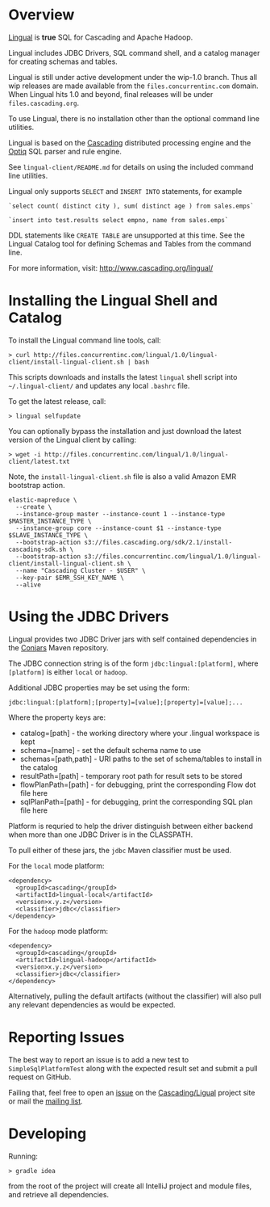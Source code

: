 # Overview

[Lingual](http://www.cascading.org/lingual/) is __true__ SQL for Cascading and Apache Hadoop.

Lingual includes JDBC Drivers, SQL command shell, and a catalog manager for creating schemas and tables.

Lingual is still under active development under the wip-1.0 branch. Thus all wip releases are made available
from the `files.concurrentinc.com` domain. When Lingual hits 1.0 and beyond, final releases will be under
`files.cascading.org`.

To use Lingual, there is no installation other than the optional command line utilities.

Lingual is based on the [Cascading](http://cascading.org) distributed processing engine and
the [Optiq](https://github.com/julianhyde/optiq) SQL parser and rule engine.

See `lingual-client/README.md` for details on using the included command line utilities.

Lingual only supports `SELECT` and `INSERT INTO` statements, for example

    `select count( distinct city ), sum( distinct age ) from sales.emps`

    `insert into test.results select empno, name from sales.emps`

DDL statements like `CREATE TABLE` are unsupported at this time. See the Lingual Catalog tool for defining Schemas
and Tables from the command line.

For more information, visit: http://www.cascading.org/lingual/

# Installing the Lingual Shell and Catalog

To install the Lingual command line tools, call:

    > curl http://files.concurrentinc.com/lingual/1.0/lingual-client/install-lingual-client.sh | bash

This scripts downloads and installs the latest `lingual` shell script into `~/.lingual-client/` and updates any
local `.bashrc` file.

To get the latest release, call:

    > lingual selfupdate

You can optionally bypass the installation and just download the latest version of the Lingual client by calling:

    > wget -i http://files.concurrentinc.com/lingual/1.0/lingual-client/latest.txt

Note, the `install-lingual-client.sh` file is also a valid Amazon EMR bootstrap action.

    elastic-mapreduce \
      --create \
      --instance-group master --instance-count 1 --instance-type $MASTER_INSTANCE_TYPE \
      --instance-group core --instance-count $1 --instance-type $SLAVE_INSTANCE_TYPE \
      --bootstrap-action s3://files.cascading.org/sdk/2.1/install-cascading-sdk.sh \
      --bootstrap-action s3://files.concurrentinc.com/lingual/1.0/lingual-client/install-lingual-client.sh \
      --name "Cascading Cluster - $USER" \
      --key-pair $EMR_SSH_KEY_NAME \
      --alive

# Using the JDBC Drivers

Lingual provides two JDBC Driver jars with self contained dependencies in the [Conjars](http://conjars.org) Maven
repository.

The JDBC connection string is of the form `jdbc:lingual:[platform]`, where `[platform]` is either `local` or `hadoop`.

Additional JDBC properties may be set using the form:

    jdbc:lingual:[platform];[property]=[value];[property]=[value];...

Where the property keys are:

 * catalog=[path] - the working directory where your .lingual workspace is kept
 * schema=[name] - set the default schema name to use
 * schemas=[path,path] - URI paths to the set of schema/tables to install in the catalog
 * resultPath=[path] - temporary root path for result sets to be stored
 * flowPlanPath=[path] - for debugging, print the corresponding Flow dot file here
 * sqlPlanPath=[path] - for debugging, print the corresponding SQL plan file here

Platform is requried to help the driver distinguish between either backend when more than one JDBC Driver is in
the CLASSPATH.

To pull either of these jars, the `jdbc` Maven classifier must be used.

For the `local` mode platform:

    <dependency>
      <groupId>cascading</groupId>
      <artifactId>lingual-local</artifactId>
      <version>x.y.z</version>
      <classifier>jdbc</classifier>
    </dependency>

For the `hadoop` mode platform:

    <dependency>
      <groupId>cascading</groupId>
      <artifactId>lingual-hadoop</artifactId>
      <version>x.y.z</version>
      <classifier>jdbc</classifier>
    </dependency>

Alternatively, pulling the default artifacts (without the classifier) will also pull any relevant dependencies as
would be expected.

# Reporting Issues

The best way to report an issue is to add a new test to `SimpleSqlPlatformTest` along with the expected result set
and submit a pull request on GitHub.

Failing that, feel free to open an [issue](https://github.com/Cascading/lingual/issues) on the [Cascading/Ligual](https://github.com/Cascading/lingual)
project site or mail the [mailing list](https://groups.google.com/forum/?fromgroups#!forum/lingual-user).

# Developing

Running:

    > gradle idea

from the root of the project will create all IntelliJ project and module files, and retrieve all dependencies.

